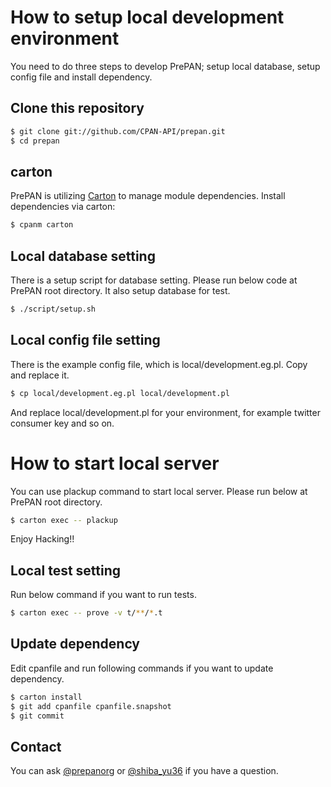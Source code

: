 # How to setup local development environment

You need to do three steps to develop PrePAN; setup local database, setup config file and install dependency.

## Clone this repository

```sh
$ git clone git://github.com/CPAN-API/prepan.git
$ cd prepan
```

## carton

PrePAN is utilizing [Carton](https://metacpan.org/pod/Carton) to manage module dependencies. Install dependencies via carton:

```sh
$ cpanm carton
```

## Local database setting

There is a setup script for database setting. Please run below code at PrePAN root directory.
It also setup database for test.

```sh
$ ./script/setup.sh
```

## Local config file setting

There is the example config file, which is local/development.eg.pl.  Copy and replace it.

```sh
$ cp local/development.eg.pl local/development.pl
```
And replace local/development.pl for your environment, for example twitter consumer key and so on.

# How to start local server
You can use plackup command to start local server.  Please run below at PrePAN root directory.

```sh
$ carton exec -- plackup
```

Enjoy Hacking!!

## Local test setting

Run below command if you want to run tests.

```sh
$ carton exec -- prove -v t/**/*.t
```

## Update dependency

Edit cpanfile and run following commands if you want to update dependency.

```sh
$ carton install
$ git add cpanfile cpanfile.snapshot
$ git commit
```

## Contact

You can ask [@prepanorg](http://twitter.com/prepanorg/) or [@shiba_yu36](http://twitter.com/shiba_yu36/) if you have a question.
